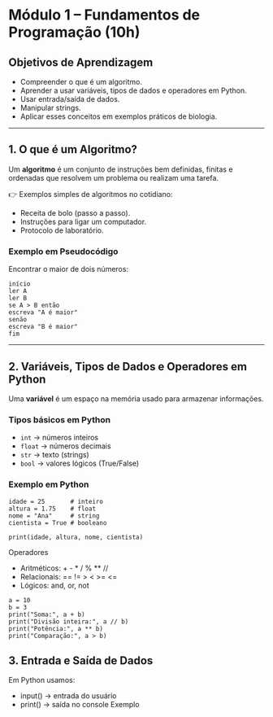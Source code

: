# Módulo 1 – Fundamentos de Programação (10h)

## Objetivos de Aprendizagem
- Compreender o que é um algoritmo.
- Aprender a usar variáveis, tipos de dados e operadores em Python.
- Usar entrada/saída de dados.
- Manipular strings.
- Aplicar esses conceitos em exemplos práticos de biologia.

---

## 1. O que é um Algoritmo?

Um **algoritmo** é um conjunto de instruções bem definidas, finitas e ordenadas que resolvem um problema ou realizam uma tarefa.

👉 Exemplos simples de algoritmos no cotidiano:
- Receita de bolo (passo a passo).
- Instruções para ligar um computador.
- Protocolo de laboratório.

### Exemplo em Pseudocódigo
Encontrar o maior de dois números:

```
início
ler A
ler B
se A > B então
escreva "A é maior"
senão
escreva "B é maior"
fim
```
---

## 2. Variáveis, Tipos de Dados e Operadores em Python

Uma **variável** é um espaço na memória usado para armazenar informações.

### Tipos básicos em Python
- `int` → números inteiros
- `float` → números decimais
- `str` → texto (strings)
- `bool` → valores lógicos (True/False)

### Exemplo em Python

```
idade = 25       # inteiro
altura = 1.75    # float
nome = "Ana"     # string
cientista = True # booleano

print(idade, altura, nome, cientista)
```

Operadores
- Aritméticos: + - * / % ** //
- Relacionais: == != > < >= <=
- Lógicos: and, or, not

```
a = 10
b = 3
print("Soma:", a + b)
print("Divisão inteira:", a // b)
print("Potência:", a ** b)
print("Comparação:", a > b)
```
## 3. Entrada e Saída de Dados

Em Python usamos:

- input() → entrada do usuário
- print() → saída no console
Exemplo
